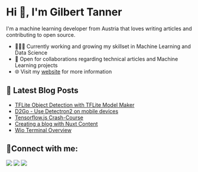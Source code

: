 # Hi 👋, I'm Gilbert Tanner

I'm a machine learning developer from Austria that loves writing articles and contributing to open source.

- 👨🏽‍💻 Currently working and growing my skillset in Machine Learning and Data Science
- 🤝 Open for collaborations regarding technical articles and Machine Learning projects
- 🌐 Visit my [website](https://gilberttanner.com) for more information

## 📕 Latest Blog Posts
<!-- BLOG-POST-LIST:START -->
- [TFLite Object Detection with TFLite Model Maker](https://gilberttanner.com/blog/tflite-model-maker-object-detection)
- [D2Go - Use Detectron2 on mobile devices](https://gilberttanner.com/blog/d2go-use-detectron2-on-mobile-devices)
- [Tensorflow.js Crash-Course](https://gilberttanner.com/blog/tensorflow-js-crash-course)
- [Creating a blog with Nuxt Content](https://gilberttanner.com/blog/creating-a-blog-with-nuxt-content)
- [Wio Terminal Overview](https://gilberttanner.com/blog/wio-terminal-overview)
<!-- BLOG-POST-LIST:END -->

## 🤝Connect with me:

<p align = "center">

[<img src ="https://img.shields.io/badge/website-%23.svg?&style=for-the-badge&logo=&logoColor=white%22&color=black">](https://gilberttanner.com)
[<img src="https://img.shields.io/badge/twitter-%231DA1F2.svg?&style=for-the-badge&logo=twitter&logoColor=white&color=black" />](https://twitter.com/tanner__gilbert) 
[<img src="https://img.shields.io/badge/medium-%2312100E.svg?&style=for-the-badge&logo=medium&logoColor=white&color=black" />](https://medium.com/@gilberttanner)

</p>
